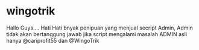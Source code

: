 # wingotrik
Hallo Guys.... Hati Hati bnyak penipuan yang menjual  secript Admin, Admin tidak akan bertanggung jawab jika script mengalami masalah ADMIN asli hanya @cariprofit55 dan @WingoTrik

